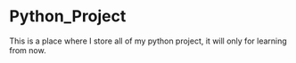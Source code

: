 # Python_Project
This is a place where I store all of my python project, it will only for learning from now.
